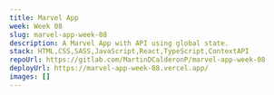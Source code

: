 ```yaml
---
title: Marvel App
week: Week 08
slug: marvel-app-week-08
description: A Marvel App with API using global state.
stack: HTML,CSS,SASS,JavaScript,React,TypeScript,ContextAPI
repoUrl: https://gitlab.com/MartinDCalderonP/marvel-app-week-08
deployUrl: https://marvel-app-week-08.vercel.app/
images: []
---
```

